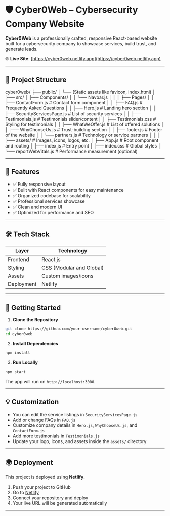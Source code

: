 
# 🛡️ Cyber0Web – Cybersecurity Company Website

**Cyber0Web** is a professionally crafted, responsive React-based website built for a cybersecurity company to showcase services, build trust, and generate leads.

🌐 **Live Site**: [https://cyber0web.netlify.app](https://cyber0web.netlify.app)

---

## 📁 Project Structure


cyber0web/
├── public/
│   └── (Static assets like favicon, index.html)
│
├── src/
│   ├── Components/
│   │   └── Navbar.js
│   │
│   ├── Pages/
│   │   ├── ContactForm.js           # Contact form component
│   │   ├── FAQ.js                   # Frequently Asked Questions
│   │   ├── Hero.js                  # Landing hero section
│   │   ├── SecurityServicesPage.js  # List of security services
│   │   ├── Testimonials.js          # Testimonials slider/content
│   │   ├── Testimonials.css         # Styling for testimonials
│   │   ├── WhatWeOffer.js           # List of offered solutions
│   │   ├── WhyChooseUs.js           # Trust-building section
│   │   ├── footer.js                # Footer of the website
│   │   └── partners.js              # Technology or service partners
│   │
│   ├── assets/                      # Images, icons, logos, etc.
│   ├── App.js                       # Root component and routing
│   ├── index.js                     # Entry point
│   ├── index.css                    # Global styles
│   └── reportWebVitals.js          # Performance measurement (optional)


---

## 🧠 Features

- ✅ Fully responsive layout
- ✅ Built with React components for easy maintenance
- ✅ Organized codebase for scalability
- ✅ Professional services showcase
- ✅ Clean and modern UI
- ✅ Optimized for performance and SEO

---

## 🛠️ Tech Stack

| Layer       | Technology             |
|-------------|------------------------|
| Frontend    | React.js               |
| Styling     | CSS (Modular and Global) |
| Assets      | Custom images/icons    |
| Deployment  | Netlify                |

---

## 🚀 Getting Started

1. **Clone the Repository**
```bash
git clone https://github.com/your-username/cyber0web.git
cd cyber0web
````

2. **Install Dependencies**

```bash
npm install
```

3. **Run Locally**

```bash
npm start
```

The app will run on `http://localhost:3000`.

---

## 💡 Customization

* You can edit the service listings in `SecurityServicesPage.js`
* Add or change FAQs in `FAQ.js`
* Customize company details in `Hero.js`, `WhyChooseUs.js`, and `ContactForm.js`
* Add more testimonials in `Testimonials.js`
* Update your logo, icons, and assets inside the `assets/` directory

---

## 🌍 Deployment

This project is deployed using **Netlify**.

1. Push your project to GitHub
2. Go to [Netlify](https://netlify.com)
3. Connect your repository and deploy
4. Your live URL will be generated automatically

---

